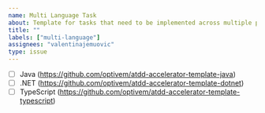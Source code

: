 ```yaml
---
name: Multi Language Task
about: Template for tasks that need to be implemented across multiple programming languages
title: ""
labels: ["multi-language"]
assignees: "valentinajemuovic"
type: issue
---
```


- [ ] Java (https://github.com/optivem/atdd-accelerator-template-java)
- [ ] .NET (https://github.com/optivem/atdd-accelerator-template-dotnet)
- [ ] TypeScript (https://github.com/optivem/atdd-accelerator-template-typescript)
